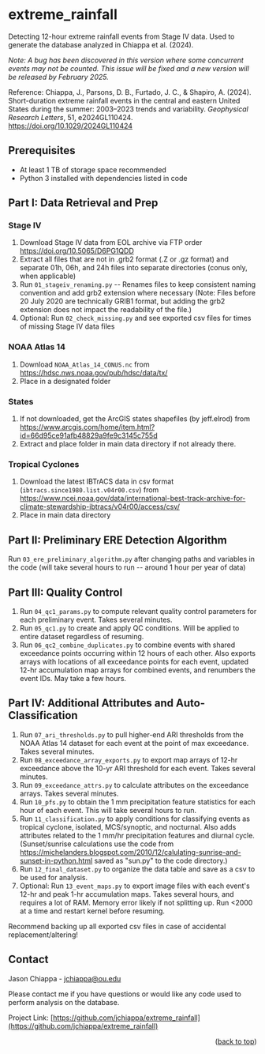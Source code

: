 # extreme_rainfall
  <p>
Detecting 12-hour extreme rainfall events from Stage IV data. Used to generate the database analyzed in Chiappa et al. (2024).

_Note: A bug has been discovered in this version where some concurrent events may not be counted. This issue will be fixed and a new version will be released by February 2025._

Reference:
Chiappa, J., Parsons, D. B., Furtado, J. C., & Shapiro, A. (2024). Short-duration extreme rainfall events in the central and eastern United States during the summer: 2003–2023 trends and variability. _Geophysical Research Letters_, 51, e2024GL110424. https://doi.org/10.1029/2024GL110424

  </p>
</div>

## Prerequisites

* At least 1 TB of storage space recommended
* Python 3 installed with dependencies listed in code


## Part I: Data Retrieval and Prep

### Stage IV

1. Download Stage IV data from EOL archive via FTP order https://doi.org/10.5065/D6PG1QDD
2. Extract all files that are not in .grb2 format (.Z or .gz format) and separate 01h, 06h, and 24h files into separate directories (conus only, when applicable)
3. Run `01_stageiv_renaming.py` -- Renames files to keep consistent naming convention and add grb2 extension where necessary (Note: Files before 20 July 2020 are technically GRIB1 format, but adding the grb2 extension does not impact the readability of the file.)
4. Optional: Run `02_check_missing.py` and see exported csv files for times of missing Stage IV data files

### NOAA Atlas 14

1. Download `NOAA_Atlas_14_CONUS.nc` from https://hdsc.nws.noaa.gov/pub/hdsc/data/tx/
2. Place in a designated folder

### States
1. If not downloaded, get the ArcGIS states shapefiles (by jeff.elrod) from https://www.arcgis.com/home/item.html?id=66d95ce91afb48829a9fe9c3145c755d
2. Extract and place folder in main data directory if not already there.

### Tropical Cyclones
1. Download the latest IBTrACS data in csv format (`ibtracs.since1980.list.v04r00.csv`) from https://www.ncei.noaa.gov/data/international-best-track-archive-for-climate-stewardship-ibtracs/v04r00/access/csv/
2. Place in main data directory


## Part II: Preliminary ERE Detection Algorithm

Run `03_ere_preliminary_algorithm.py` after changing paths and variables in the code (will take several hours to run -- around 1 hour per year of data)


## Part III: Quality Control
1. Run `04_qc1_params.py` to compute relevant quality control parameters for each preliminary event. Takes several minutes.
2. Run `05_qc1.py` to create and apply QC conditions. Will be applied to entire dataset regardless of resuming.
3. Run `06_qc2_combine_duplicates.py` to combine events with shared exceedance points occurring within 12 hours of each other. Also exports arrays with locations of all exceedance points for each event, updated 12-hr accumulation map arrays for combined events, and renumbers the event IDs. May take a few hours.


## Part IV: Additional Attributes and Auto-Classification
1. Run `07_ari_thresholds.py` to pull higher-end ARI thresholds from the NOAA Atlas 14 dataset for each event at the point of max exceedance. Takes several minutes.
2. Run `08_exceedance_array_exports.py` to export map arrays of 12-hr exceedance above the 10-yr ARI threshold for each event. Takes several minutes.
3. Run `09_exceedance_attrs.py` to calculate attributes on the exceedance arrays. Takes several minutes.
4. Run `10_pfs.py` to obtain the 1 mm precipitation feature statistics for each hour of each event. This will take several hours to run.
5. Run `11_classification.py` to apply conditions for classifying events as tropical cyclone, isolated, MCS/synoptic, and nocturnal. Also adds attributes related to the 1 mm/hr precipitation features and diurnal cycle. (Sunset/sunrise calculations use the code from https://michelanders.blogspot.com/2010/12/calulating-sunrise-and-sunset-in-python.html saved as "sun.py" to the code directory.)
6. Run `12_final_dataset.py` to organize the data table and save as a csv to be used for analysis.
7. Optional: Run `13_event_maps.py` to export image files with each event's 12-hr and peak 1-hr accumulation maps. Takes several hours, and requires a lot of RAM. Memory error likely if not splitting up. Run <2000 at a time and restart kernel before resuming.
 
Recommend backing up all exported csv files in case of accidental replacement/altering!


## Contact

Jason Chiappa - jchiappa@ou.edu

Please contact me if you have questions or would like any code used to perform analysis on the database.

Project Link: [https://github.com/jchiappa/extreme_rainfall](https://github.com/jchiappa/extreme_rainfall)

<p align="right">(<a href="#readme-top">back to top</a>)</p>
